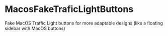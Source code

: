 # MacosFakeTraficLightButtons
Fake MacOS Traffic Light buttons for more adaptable designs (like a floating sidebar with MacOS buttons)
